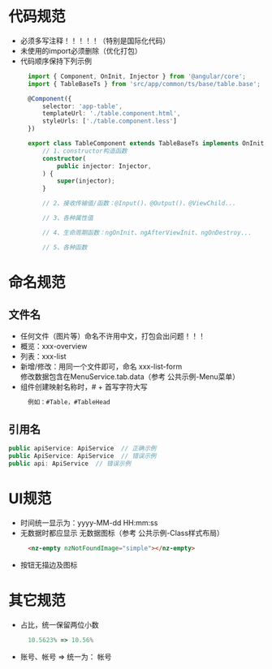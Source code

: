 # 代码规范
- 必须多写注释！！！！！（特别是国际化代码） 
- 未使用的import必须删除（优化打包） 
- 代码顺序保持下列示例  
  ```typescript
	import { Component, OnInit, Injector } from '@angular/core';
	import { TableBaseTs } from 'src/app/common/ts/base/table.base';

	@Component({
		selector: 'app-table',
		templateUrl: './table.component.html',
		styleUrls: ['./table.component.less']
	})

	export class TableComponent extends TableBaseTs implements OnInit {
		// 1、constructor构造函数
		constructor(
			public injector: Injector,
		) {
			super(injector);
		}

		// 2、接收传输值/函数：@Input()、@Output()、@ViewChild...

		// 3、各种属性值

		// 4、生命周期函数：ngOnInit、ngAfterViewInit、ngOnDestroy...

		// 5、各种函数
	```

# 命名规范
## 文件名
- 任何文件（图片等）命名不许用中文，打包会出问题！！！
- 概览：xxx-overview
- 列表：xxx-list
- 新增/修改：用同一个文件即可，命名 xxx-list-form  
  修改数据包含在MenuService.tab.data（参考 公共示例-Menu菜单）
- 组件创建映射名称时，# + 首写字符大写
  ```html
	例如：#Table，#TableHead
	```

## 引用名
```typescript
public apiService: ApiService  // 正确示例
public ApiService: ApiService  // 错误示例
public api: ApiService  // 错误示例
```


# UI规范
- 时间统一显示为：yyyy-MM-dd HH:mm:ss
- 无数据时都应显示 无数据图标（参考 公共示例-Class样式布局）
  ```html
	<nz-empty nzNotFoundImage="simple"></nz-empty>
	```
- 按钮无描边及图标

# 其它规范
- 占比，统一保留两位小数
  ```typescript
	10.5623% => 10.56%
	```
- 账号、帐号 => 统一为： 帐号
